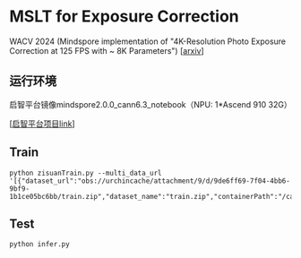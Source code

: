 # MSLT for Exposure Correction
WACV 2024 (Mindspore implementation of "4K-Resolution Photo Exposure Correction at 125 FPS with ~ 8K Parameters") [[arxiv](https://arxiv.org/abs/2311.08759)]
## 运行环境
启智平台镜像mindspore2.0.0_cann6.3_notebook（NPU: 1*Ascend 910 32G）

[[启智平台项目link](https://openi.pcl.ac.cn/YijieZhou/ExposureCorrection)]
## Train
```
python zisuanTrain.py --multi_data_url '[{"dataset_url":"obs://urchincache/attachment/9/d/9de6ff69-7f04-4bb6-9bf9-1b1ce05bc6bb/train.zip","dataset_name":"train.zip","containerPath":"/cache/dataset/train.zip","readOnly":true}]'
```
## Test
```
python infer.py
```
